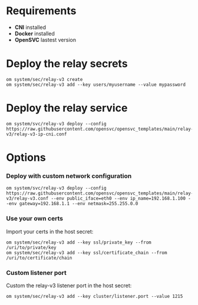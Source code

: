 # Requirements

- **CNI** installed
- **Docker** installed
- **OpenSVC** lastest version

# Deploy the relay secrets

```
om system/sec/relay-v3 create
om system/sec/relay-v3 add --key users/myusername --value mypassword
```

# Deploy the relay service

```
om system/svc/relay-v3 deploy --config https://raw.githubusercontent.com/opensvc/opensvc_templates/main/relay-v3/relay-v3-ip-cni.conf
```

# Options

### Deploy with custom network configuration 

```
om system/svc/relay-v3 deploy --config https://raw.githubusercontent.com/opensvc/opensvc_templates/main/relay-v3/relay-v3.conf --env public_iface=eth0 --env ip_name=192.168.1.100 --env gateway=192.168.1.1 --env netmask=255.255.0.0
```

### Use your own certs

Import your certs in the host secret:

```
om system/sec/relay-v3 add --key ssl/private_key --from /uri/to/private/key
om system/sec/relay-v3 add --key ssl/certificate_chain --from /uri/to/certificate/chain
```

### Custom listener port

Custom the relay-v3 listener port in the host secret:

```
om system/sec/relay-v3 add --key cluster/listener.port --value 1215
```
